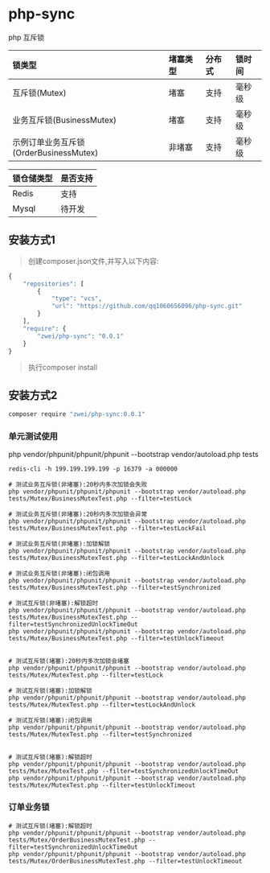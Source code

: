 # php-sync
php 互斥锁

| 锁类型 | 堵塞类型 | 分布式 | 锁时间 |
| :------- | :----  | :----  | :----  |
| 互斥锁(Mutex)    | 堵塞   | 支持 | 毫秒级 |
| 业务互斥锁(BusinessMutex)  |堵塞   | 支持 | 毫秒级 |
| 示例订单业务互斥锁(OrderBusinessMutex) | 非堵塞  | 支持 | 毫秒级 |

| 锁仓储类型 | 是否支持 |
| :------- | :----  |
| Redis    | 支持   |
| Mysql    | 待开发  |

## 安装方式1
> 创建composer.json文件,并写入以下内容:

```php
{
    "repositories": [
        {
            "type": "vcs",
            "url": "https://github.com/qq1060656096/php-sync.git"
        }
    ],
    "require": {
        "zwei/php-sync": "0.0.1"
    }
}
```
> 执行composer install


## 安装方式2
```sh
composer require "zwei/php-sync:0.0.1"
```


### 单元测试使用
php vendor/phpunit/phpunit/phpunit --bootstrap vendor/autoload.php tests

```
redis-cli -h 199.199.199.199 -p 16379 -a 000000

# 测试业务互斥锁(非堵塞):20秒内多次加锁会失败
php vendor/phpunit/phpunit/phpunit --bootstrap vendor/autoload.php tests/Mutex/BusinessMutexTest.php --filter=testLock

# 测试业务互斥锁(非堵塞):20秒内多次加锁会异常
php vendor/phpunit/phpunit/phpunit --bootstrap vendor/autoload.php tests/Mutex/BusinessMutexTest.php --filter=testLockFail

# 测试业务互斥锁(非堵塞):加锁解锁
php vendor/phpunit/phpunit/phpunit --bootstrap vendor/autoload.php tests/Mutex/BusinessMutexTest.php --filter=testLockAndUnlock

# 测试业务互斥锁(非堵塞):闭包调用
php vendor/phpunit/phpunit/phpunit --bootstrap vendor/autoload.php tests/Mutex/BusinessMutexTest.php --filter=testSynchronized

# 测试互斥锁(非堵塞):解锁超时
php vendor/phpunit/phpunit/phpunit --bootstrap vendor/autoload.php tests/Mutex/BusinessMutexTest.php --filter=testSynchronizedUnlockTimeOut
php vendor/phpunit/phpunit/phpunit --bootstrap vendor/autoload.php tests/Mutex/BusinessMutexTest.php --filter=testUnlockTimeout


# 测试互斥锁(堵塞):20秒内多次加锁会堵塞
php vendor/phpunit/phpunit/phpunit --bootstrap vendor/autoload.php tests/Mutex/MutexTest.php --filter=testLock

# 测试互斥锁(堵塞):加锁解锁
php vendor/phpunit/phpunit/phpunit --bootstrap vendor/autoload.php tests/Mutex/MutexTest.php --filter=testLockAndUnlock

# 测试互斥锁(堵塞):闭包调用
php vendor/phpunit/phpunit/phpunit --bootstrap vendor/autoload.php tests/Mutex/MutexTest.php --filter=testSynchronized


# 测试互斥锁(堵塞):解锁超时
php vendor/phpunit/phpunit/phpunit --bootstrap vendor/autoload.php tests/Mutex/MutexTest.php --filter=testSynchronizedUnlockTimeOut
php vendor/phpunit/phpunit/phpunit --bootstrap vendor/autoload.php tests/Mutex/MutexTest.php --filter=testUnlockTimeout

```

### 订单业务锁
```
# 测试互斥锁(堵塞):解锁超时
php vendor/phpunit/phpunit/phpunit --bootstrap vendor/autoload.php tests/Mutex/OrderBusinessMutexTest.php --filter=testSynchronizedUnlockTimeOut
php vendor/phpunit/phpunit/phpunit --bootstrap vendor/autoload.php tests/Mutex/OrderBusinessMutexTest.php --filter=testUnlockTimeout

```
